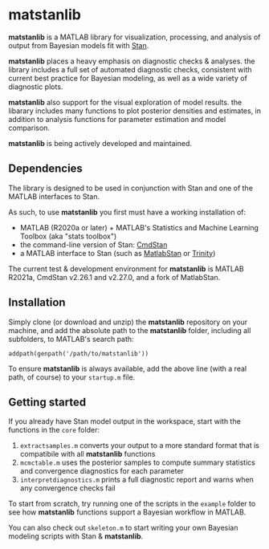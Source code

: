 # matstanlib
**matstanlib** is a MATLAB library for visualization, processing, and analysis of output from Bayesian models fit with [Stan](https://mc-stan.org/).  

**matstanlib** places a heavy emphasis on diagnostic checks & analyses.  the library includes a full set of automated diagnostic checks, consistent with current best practice for Bayesian modeling, as well as a wide variety of diagnostic plots.  

**matstanlib** also support for the visual exploration of model results.  the libarary includes many functions to plot posterior densities and estimates, in addition to analysis functions for parameter estimation and model comparison.  

**matstanlib** is being actively developed and maintained.


## Dependencies
The library is designed to be used in conjunction with Stan and one of the MATLAB interfaces to Stan.  

As such, to use **matstanlib** you first must have a working installation of:
* MATLAB (R2020a or later) + MATLAB's Statistics and Machine Learning Toolbox (aka "stats toolbox")
* the command-line version of Stan: [CmdStan](https://mc-stan.org/users/interfaces/cmdstan.html)
* a MATLAB interface to Stan (such as [MatlabStan](https://github.com/brian-lau/MatlabStan) or [Trinity](https://github.com/joachimvandekerckhove/trinity))

The current test & development environment for **matstanlib** is MATLAB R2021a, CmdStan v2.26.1 and v2.27.0, and a fork of MatlabStan.  


## Installation
Simply clone (or download and unzip) the **matstanlib** repository on your machine, and add the absolute path to the **matstanlib** folder, including all subfolders, to MATLAB's search path:
```
addpath(genpath('/path/to/matstanlib'))
```
To ensure **matstanlib** is always available, add the above line (with a real path, of course) to your `startup.m` file.


## Getting started
If you already have Stan model output in the workspace, start with the functions in the `core` folder:
1. `extractsamples.m` converts your output to a more standard format that is compatibile with all **matstanlib** functions
2. `mcmctable.m` uses the posterior samples to compute summary statistics and convergence diagnostics for each parameter
3. `interpretdiagnostics.m` prints a full diagnostic report and warns when any convergence checks fail

To start from scratch, try running one of the scripts in the `example` folder to see how **matstanlib** functions support a Bayesian workflow in MATLAB.  

You can also check out `skeleton.m` to start writing your own Bayesian modeling scripts with Stan & **matstanlib**.  
